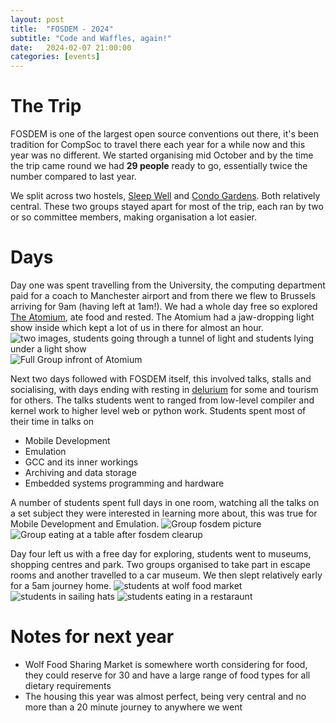 ```yaml
---
layout: post
title:  "FOSDEM - 2024"
subtitle: "Code and Waffles, again!"
date:   2024-02-07 21:00:00
categories: [events]
---
```

# The Trip
FOSDEM is one of the largest open source conventions out there, it's been tradition for CompSoc to travel there each year for a while now and this year was no different. We started organising mid October and by the time the trip came round we had **29 people** ready to go, essentially twice the number compared to last year.

We split across two hostels, [Sleep Well](https://www.booking.com/hotel/be/sleep-well-youth-hostel.html) and [Condo Gardens](https://www.booking.com/hotel/be/citygardensflats.en-gb.html). Both relatively central. These two groups stayed apart for most of the trip, each ran by two or so committee members, making organisation a lot easier.

# Days
Day one was spent travelling from the University, the computing department paid for a coach to Manchester airport and from there we flew to Brussels arriving for 9am (having left at 1am!). We had a whole day free so explored [The Atomium](https://atomium.be/home/Index), ate food and rested. The Atomium had a jaw-dropping light show inside which kept a lot of us in there for almost an hour.
![two images, students going through a tunnel of light and students lying under a light show](https://abercompsoc.github.io/assets/fosdem2024/lights1.jpg)
![Full Group infront of Atomium](https://abercompsoc.github.io/assets/fosdem2024/groupAtomiumPhoto.jpg)

Next two days followed with FOSDEM itself, this involved talks, stalls and socialising, with days ending with resting in [delurium](https://www.deliriumvillage.com/bar/delirium-cafe/) for some and tourism for others. The talks students went to ranged from low-level compiler and kernel work to higher level web or python work. Students spent most of their time in talks on
- Mobile Development
- Emulation
- GCC and its inner workings
- Archiving and data storage
- Embedded systems programming and hardware

A number of students spent full days in one room, watching all the talks on a set subject they were interested in learning more about, this was true for Mobile Development and Emulation.
![Group fosdem picture](https://abercompsoc.github.io/assets/fosdem2024/groupFosdemPic.jpg)
![Group eating at a table after fosdem clearup](https://abercompsoc.github.io/assets/fosdem2024/volunteering.jpg)

Day four left us with a free day for exploring, students went to museums, shopping centres and park. Two groups organised to take part in escape rooms and another travelled to a car museum. We then slept relatively early for a 5am journey home.
![students at wolf food market](https://abercompsoc.github.io/assets/fosdem2024/wolfFoodMarket.jpg)
![students in sailing hats](https://abercompsoc.github.io/assets/fosdem2024/sailingHats.jpg)
![students eating in a restaraunt](https://abercompsoc.github.io/assets/fosdem2024/condoPic.jpg)

# Notes for next year
- Wolf Food Sharing Market is somewhere worth considering for food, they could reserve for 30 and have a large range of food types for all dietary requirements
- The housing this year was almost perfect, being very central and no more than a 20 minute journey to anywhere we went
